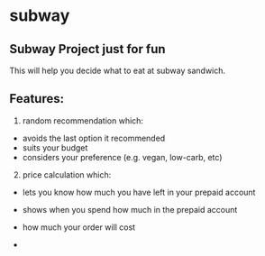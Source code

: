 # subway

## Subway Project just for fun

This will help you decide what to eat at subway sandwich.

## Features:
1. random recommendation which:
- avoids the last option it recommended
- suits your budget
- considers your preference (e.g. vegan, low-carb, etc)

2. price calculation which:
- lets you know how much you have left in your prepaid account
- shows when you spend how much in the prepaid account
- how much your order will cost

- 
